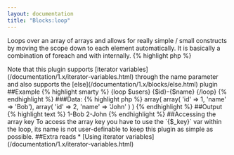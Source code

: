 ```yaml
---
layout: documentation
title: "Blocks:loop"
---
```


Loops over an array of arrays and allows for really simple / small constructs by moving the scope down to each element automatically. It is basically a combination of foreach and with internally.
{% highlight php %}
<?php
loop(array $from [, $name = "default ] )
{% endhighlight %}

> Note that this plugin supports [iterator variables](/documentation/1.x/iterator-variables.html) through the name parameter and also supports the [else](/documentation/1.x/blocks/else.html) plugin

##Example
{% highlight smarty %}
{loop $users}
    {$id}-{$name}
{/loop}
{% endhighlight %}

###Data:
{% highlight php %}
<?php
'users' => array(
  array( 'id' => 1, 'name' => 'Bob'),
  array( 'id' => 2, 'name' => 'John' )
)
{% endhighlight %}

##Output
{% highlight text %}
1-Bob
2-John
{% endhighlight %}

##Accessing the array key
To access the array key you have to use the `{$_key}` var within the loop, its name is not user-definable to keep this plugin as simple as possible.

##Extra reads
* [Using iterator variables](/documentation/1.x/iterator-variables.html)